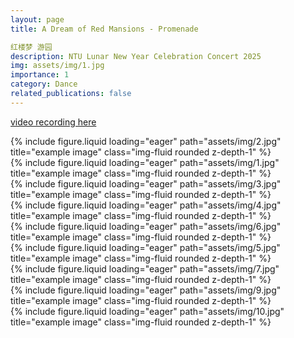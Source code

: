 ```yaml
---
layout: page
title: A Dream of Red Mansions - Promenade

红楼梦 游园
description: NTU Lunar New Year Celebration Concert 2025
img: assets/img/1.jpg
importance: 1
category: Dance
related_publications: false
---
```

[video recording here](https://www.bilibili.com/video/BV14fApekEyp/?share_source=copy_web&vd_source=408d78eb4d506e6523360fe1084df2a1)


<div class="row">
    <div class="col-sm mt-3 mt-md-0">
        {% include figure.liquid loading="eager" path="assets/img/2.jpg" title="example image" class="img-fluid rounded z-depth-1" %}
    </div>
</div>
<div class="row">
    <div class="col-sm mt-3 mt-md-0">
        {% include figure.liquid loading="eager" path="assets/img/1.jpg" title="example image" class="img-fluid rounded z-depth-1" %}
    </div>
</div>
<div class="caption">

<div class="row">
    <div class="col-sm mt-3 mt-md-0">
        {% include figure.liquid loading="eager" path="assets/img/3.jpg" title="example image" class="img-fluid rounded z-depth-1" %}
    </div>
    <div class="col-sm mt-3 mt-md-0">
        {% include figure.liquid loading="eager" path="assets/img/4.jpg" title="example image" class="img-fluid rounded z-depth-1" %}
    </div>
</div>
<div class="caption">

</div>
<div class="row">
    <div class="col-sm mt-3 mt-md-0">
        {% include figure.liquid loading="eager" path="assets/img/6.jpg" title="example image" class="img-fluid rounded z-depth-1" %}
    </div>
</div>
<div class="caption">

<div class="row">
    <div class="col-sm mt-3 mt-md-0">
        {% include figure.liquid loading="eager" path="assets/img/5.jpg" title="example image" class="img-fluid rounded z-depth-1" %}
    </div>
    <div class="col-sm mt-3 mt-md-0">
        {% include figure.liquid loading="eager" path="assets/img/7.jpg" title="example image" class="img-fluid rounded z-depth-1" %}
    </div>
</div>
<div class="caption">

<div class="row">
    <div class="col-sm mt-3 mt-md-0">
        {% include figure.liquid loading="eager" path="assets/img/9.jpg" title="example image" class="img-fluid rounded z-depth-1" %}
    </div>
    <div class="col-sm mt-3 mt-md-0">
        {% include figure.liquid loading="eager" path="assets/img/10.jpg" title="example image" class="img-fluid rounded z-depth-1" %}
    </div>
</div>
<div class="caption">
